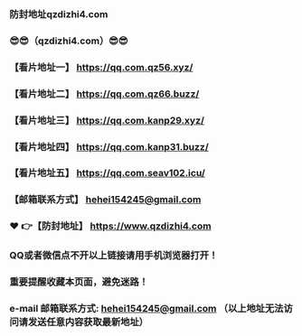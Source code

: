 ### 防封地址qzdizhi4.com
### :sunglasses::sunglasses:（qzdizhi4.com）:sunglasses::sunglasses:
### 【看片地址一】 https://qq.com.qz56.xyz/
### 【看片地址二】 https://qq.com.qz66.buzz/
### 【看片地址三】 https://qq.com.kanp29.xyz/
### 【看片地址四】 https://qq.com.kanp31.buzz/
### 【看片地址五】 https://qq.com.seav102.icu/
### 【邮箱联系方式】  hehei154245@gmail.com
### :heart: :point_right:【防封地址】  https://www.qzdizhi4.com
### QQ或者微信点不开以上链接请用手机浏览器打开！
### 重要提醒收藏本页面，避免迷路！
### e-mail 邮箱联系方式: hehei154245@gmail.com （以上地址无法访问请发送任意内容获取最新地址）
